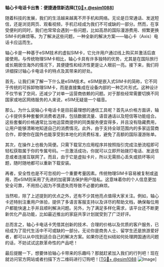 **轴心卡电话卡出售：便捷通信新选择[[TG💪+ @esim1088](https://t.me/s/esim1088)]**

随着科技的发展，我们的生活越来越离不开手机和网络。无论是日常通话、发送短信，还是浏览网页、观看视频，手机已经成为我们不可或缺的一部分。然而，在享受便利的同时，我们也常常会遇到一些问题，比如高昂的国际漫游费用、频繁更换SIM卡的麻烦等。为了解决这些问题，一种全新的解决方案——轴心卡（Axis）电话卡应运而生。

轴心卡是一种基于eSIM技术的虚拟SIM卡，它允许用户通过线上购买并激活后直接使用。与传统物理SIM卡相比，轴心卡具有许多独特的优势，尤其是在国际旅行或长期居住海外的情况下，其便捷性和经济性更是让人眼前一亮。接下来，我们将详细探讨轴心卡电话卡的特点及其带来的好处。

首先，让我们来了解一下什么是eSIM技术。eSIM是嵌入式SIM卡的简称，它不同于传统的可拆卸物理SIM卡，而是直接集成在设备内部的一种芯片形式。这种设计不仅节省了空间，还减少了对单一运营商依赖的问题。对于那些经常需要切换不同国家或地区网络服务的人来说，eSIM无疑是一个福音。

那么，为什么说轴心卡电话卡是目前最理想的通信工具呢？首先从价格方面讲，轴心卡提供多种套餐供消费者选择，包括数据流量、语音通话以及短信等功能组合。这些套餐的价格通常比当地运营商提供的同类服务便宜得多，并且没有隐藏费用，让用户能够清晰地知道自己的消费情况。此外，由于支持全球范围内的多家运营商合作，即使你在国外也能享受到本地化的资费标准，避免了高额的国际漫游账单。

其次，在操作上也极为简便。只需下载官方应用程序并按照指引完成注册流程即可轻松获取属于你的专属号码。一旦激活成功，你就可以立即开始拨打电话、发送信息或者连接互联网了。而且，由于它是虚拟卡片，所以无需担心丢失或损坏等问题，随时随地都可以重新下载安装。

再者，安全性也是不可忽视的一个重要考量因素。传统物理SIM卡容易被复制或盗用，而eSIM则采用了先进的加密算法保护用户隐私。这意味着你的个人信息更加安全可靠，不用担心因为不慎遗失而导致不必要的麻烦。

当然啦，除了上述提到的优点之外，还有不少其他亮点值得大家关注。例如，轴心卡还特别注重用户体验，提供了多语言客服支持以及详尽的帮助文档，确保每位用户都能快速上手并且顺利解决问题。另外，为了满足多样化需求，该平台还不断更新优化产品功能，比如最近推出的家庭共享计划就受到了广泛好评。

总而言之，轴心卡电话卡凭借其创新的技术、合理的价格以及优质的客户服务，已经成为了现代生活中不可或缺的一部分。无论你是商务人士、留学生还是旅游爱好者，都可以从中找到适合自己的解决方案。如果你还在纠结如何处理跨国通讯问题的话，不妨试试这款革命性的产品吧！

最后提醒一下，想要体验轴心卡带来的乐趣吗？那就赶紧加入我们的行列吧！现在就访问官方网站或者扫描下方二维码进行订购吧！[[TG💪+ @esim1088](https://t.me/s/esim1088) ![Image](https://i.postimg.cc/4NQfJmqS/Snipaste-2025-05-13-00-14-12.png)]